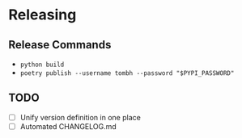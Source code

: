 # Releasing

## Release Commands

* `python build`
* `poetry publish --username tombh --password "$PYPI_PASSWORD"`

## TODO

* [ ] Unify version definition in one place
* [ ] Automated CHANGELOG.md
